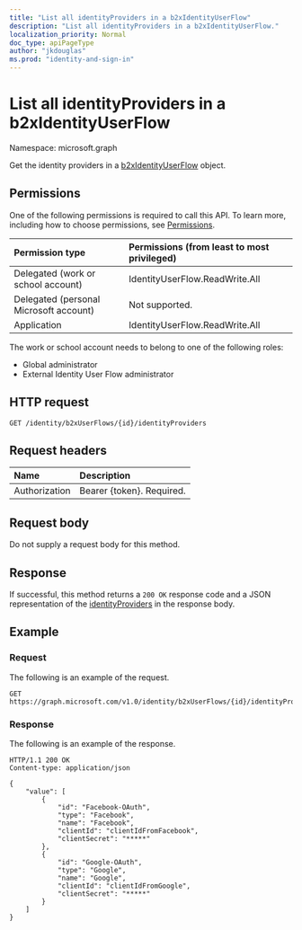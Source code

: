 ```yaml
---
title: "List all identityProviders in a b2xIdentityUserFlow"
description: "List all identityProviders in a b2xIdentityUserFlow."
localization_priority: Normal
doc_type: apiPageType
author: "jkdouglas"
ms.prod: "identity-and-sign-in"
---
```


# List all identityProviders in a b2xIdentityUserFlow

Namespace: microsoft.graph

Get the identity providers in a [b2xIdentityUserFlow](../resources/b2xidentityuserflow.md) object.

## Permissions

One of the following permissions is required to call this API. To learn more, including how to choose permissions, see [Permissions](/graph/permissions-reference).

|Permission type      | Permissions (from least to most privileged)              |
|:--------------------|:---------------------------------------------------------|
|Delegated (work or school account)|IdentityUserFlow.ReadWrite.All|
|Delegated (personal Microsoft account)| Not supported.|
|Application| IdentityUserFlow.ReadWrite.All|

The work or school account needs to belong to one of the following roles:

* Global administrator
* External Identity User Flow administrator

## HTTP request

<!-- { "blockType": "ignored" } -->

```http
GET /identity/b2xUserFlows/{id}/identityProviders
```

## Request headers

|Name|Description|
|:---------------|:----------|
|Authorization|Bearer {token}. Required.|

## Request body

Do not supply a request body for this method.

## Response

If successful, this method returns a `200 OK` response code and a JSON representation of the [identityProviders](../resources/identityprovider.md) in the response body.

## Example

### Request

The following is an example of the request.

<!-- {
  "blockType": "request",
  "name": "get_b2xUserFlow_list_identityProviders"
}
-->

``` http
GET https://graph.microsoft.com/v1.0/identity/b2xUserFlows/{id}/identityProviders
```

### Response

The following is an example of the response.

<!-- {
  "blockType": "response",
  "truncated": true,
  "@odata.type": "Collection(microsoft.graph.identityProvider)"
} -->

```http
HTTP/1.1 200 OK
Content-type: application/json

{
    "value": [
        {
            "id": "Facebook-OAuth",
            "type": "Facebook",
            "name": "Facebook",
            "clientId": "clientIdFromFacebook",
            "clientSecret": "*****"
        },
        {
            "id": "Google-OAuth",
            "type": "Google",
            "name": "Google",
            "clientId": "clientIdFromGoogle",
            "clientSecret": "*****"
        }
    ]
}
```
